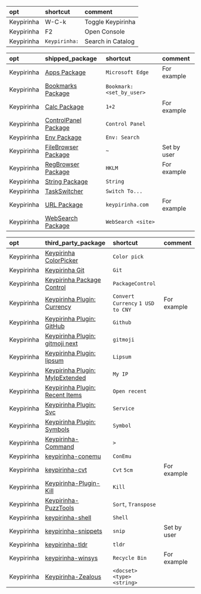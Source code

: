 |opt|shortcut|comment|
|:-|:-|:-|
|Keypirinha|W-C-k|Toggle Keypirinha|
|Keypirinha|F2|Open Console|
|Keypirinha|`Keypirinha:`|Search in Catalog|

|opt|shipped_package|shortcut|comment|
|:-|:-|:-|:-|
|Keypirinha|[Apps Package](https://keypirinha.com/packages/apps.html)|`Microsoft Edge`|For example|
|Keypirinha|[Bookmarks Package](https://keypirinha.com/packages/bookmarks.html)|`Bookmark: <set_by_user>`||
|Keypirinha|[Calc Package](https://keypirinha.com/packages/calc.html)|`1+2`|For example|
|Keypirinha|[ControlPanel Package](https://keypirinha.com/packages/controlpanel.html)|`Control Panel`||
|Keypirinha|[Env Package](https://keypirinha.com/packages/env.html)|`Env: Search`||
|Keypirinha|[FileBrowser Package](https://keypirinha.com/packages/filebrowser.html)|`~`|Set by user|
|Keypirinha|[RegBrowser Package](https://keypirinha.com/packages/regbrowser.html)|`HKLM`|For example|
|Keypirinha|[String Package](https://keypirinha.com/packages/string.html)|`String`||
|Keypirinha|[TaskSwitcher](https://keypirinha.com/packages/taskswitcher.html)|`Switch To...`||
|Keypirinha|[URL Package](https://keypirinha.com/packages/url.html)|`keypirinha.com`|For example|
|Keypirinha|[WebSearch Package](https://keypirinha.com/packages/websearch.html)|`WebSearch <site>`||

|opt|third_party_package|shortcut|comment|
|:-|:-|:-|:-|
|Keypirinha|[Keypirinha ColorPicker](https://github.com/clinden/keypirinha-colorpicker)|`Color pick`||
|Keypirinha|[Keypirinha Git](https://github.com/ueffel/Keypirinha-Git)|`Git`||
|Keypirinha|[Keypirinha Package Control](https://github.com/ueffel/Keypirinha-PackageControl)|`PackageControl`||
|Keypirinha|[Keypirinha Plugin: Currency](https://github.com/AvatarHurden/keypirinha-currency)|`Convert Currency` `1 USD to CNY`|For example|
|Keypirinha|[Keypirinha Plugin: GitHub](https://github.com/laughk/Keypirinha-GitHub)|`Github`||
|Keypirinha|[Keypirinha Plugin: gitmoji next](https://github.com/grandsilence/keypirinha-gitmoji-next)|`gitmoji`||
|Keypirinha|[Keypirinha Plugin: lipsum](https://github.com/Fuhrmann/keypirinha-lipsum)|`Lipsum`||
|Keypirinha|[Keypirinha Plugin: MyIpExtended](https://github.com/andriykrefer/Keypirinha-MyIpExtended)|`My IP`||
|Keypirinha|[Keypirinha Plugin: Recent Items](https://github.com/s-oram/keypirinha-recent_items)|`Open recent`||
|Keypirinha|[Keypirinha Plugin: Svc](https://github.com/DrorHarari/keypirinha-svc)|`Service`||
|Keypirinha|[Keypirinha Plugin: Symbols](https://github.com/josbalcaen/keypirinha-symbols)|`Symbol`||
|Keypirinha|[Keypirinha-Command](https://github.com/bantya/Keypirinha-Command)|`>`||
|Keypirinha|[keypirinha-conemu](https://github.com/benmetheny/keypirinha-conemu)|`ConEmu`||
|Keypirinha|[keypirinha-cvt](https://github.com/DrorHarari/keypirinha-cvt)|`Cvt` `5cm`|For example|
|Keypirinha|[Keypirinha-Plugin-Kill](https://github.com/ueffel/Keypirinha-Plugin-Kill)|`Kill`||
|Keypirinha|[Keypirinha-PuzzTools](https://github.com/EhsanKia/Keypirinha-PuzzTools)|`Sort`, `Transpose`||
|Keypirinha|[keypirinha-shell](https://github.com/DrorHarari/keypirinha-shell)|`Shell`||
|Keypirinha|[keypirinha-snippets](https://github.com/dozius/keypirinha-snippets)|`snip`|Set by user|
|Keypirinha|[keypirinha-tldr](https://github.com/ronan696/keypirinha-tldr)|`tldr`||
|Keypirinha|[keypirinha-winsys](https://github.com/kvnxiao/keypirinha-winsys)|`Recycle Bin`|For example|
|Keypirinha|[Keypirinha-Zealous](https://github.com/bantya/Keypirinha-Zealous)|`<docset> <type> <string>`||